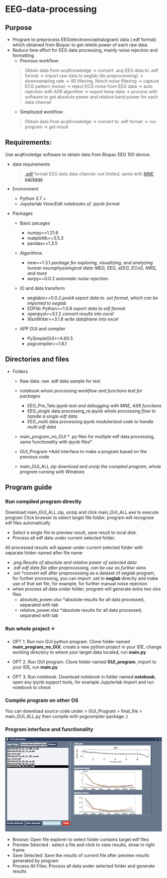 # EEG-data-processing

## Purpose
- Program to preprocess EEG(electroencephalogram) data (.edf format) which obtained from Biopac to get reletie power of each raw data.
- Reduce time effort for EEG data processing, mainly noise rejection and formatting
    - Previous workflow:
  > Obtain data from acqKnowledge -> convert .acq EEG data to .edf format -> import raw data to eeglab (do preprocessing) -> downsampling rate -> IIR filtering, Notch noise filtering -> capture ECG pattern (noise) -> reject ECG noise from EEG data -> auto rejection with ASR algorithm -> export temp data -> process with software to get absolute power and relative band power for each data channel
    - Simpliszed workflow:
  > Obtain data from acqKnowledge -> convert to .edf format -> run program -> get result


## Requirements:
Use acqKnoledge software to obtain data from Biopac EEG 100 device.

- data requirements
  > [.edf](https://www.edfplus.info/) format EEG data
  > data channle: not limited, same with [MNE package](https://mne.tools/stable/index.html)

- Environment
    - Python 3.7 +
    - Jupyterlab *View/Edit notebooks of .ipynb format*


- Packages
    - Basic pacages
        - numpy==1.21.6
        - matplotlib==3.5.3
        - pandas==1.3.5

    - Algorithms
        - mne==1.3.1    *package for exploring, visualizing, and analyzing human neurophysiological data: MEG, EEG, sEEG, ECoG, NIRS, and more*
        - asrpy==0.0.2    *automatic noise rejection*

    - IO and data transform
        - eeglabio==0.0.2.post4    *export data to .set format, which can be imported to eeglab*
        - EDFlib-Python==1.0.8    *export data to edf format*
        - openpyxl==3.1.2    *convert results into excel*
        - XlsxWriter==3.1.8    *write dataframe into excel*

    - APP GUI and compiler
        - PySimpleGUI==4.60.5
        - psgcompiler==1.6.1


## Directories and files 
- Folders
    - Raw data: raw .edf data sample for test
    - notebook  *whole processing workflow and functions test for packages*
        - EEG_Pre_Tets.ipynb *test and debugging with MNE, ASR functions*
        - EEG_single data processing_re.ipynb  *whole processing flow to handle a single edf data*
        - EEG_multi data processing.ipynb  *modularized code to handle multi edf data*
    - main_program_no_GUI  * .py files for multiple edf data processing, same functionality with ipynb files*
    - GUI_Program  *Add interface to make a program based on the previous code

    - main_GUI_ALL.zip *download and unzip the compiled program, whole program running with Windows*

## Program guide

### Run compiled program directly
Download main_GUI_ALL.zip, unzip and click main_GUI_ALL.exe to execute program
Click browser to select target file folder, program will recognise edf files automatically
- Select a single file to preview result, save result to local disk.
- Process all edf data under current selected folder.

All processed results will appear under current selected folder with separate folder named after file name
- .png *Results of absolute and relative power of selected data*
- .edf *edf data file after preprocessing, can be use as further aims*
- .set *convert edf after preprocessing as a dataset of eeglab program, for further processing, you can import .set to **eeglab** directly and make use of that set file, for example, for further manual noise rejection
-  when process all data under folder, program will generate extra two xlxs files
   - absolute_power.xlsx *absolute results for all data processed, separated with tab
   - relative_power.xlsx *absolute results for all data processed, separated with tab

### Run whole project  :star:
- OPT 1. Run non GUI python program.
   Clone folder named **main_program_no_GUI**, create a new python project in your IDE, 
   change working directory to where your target data located, run **main.py**

- OPT 2. Run GUI program.
   Clone folder named **GUI_program**, import to your IDE, run **main.py**

- OPT 3. Run notebook.
   Download notebook in folder named **notebook**, open any ipynb support tools, for example Jupyterlab
   Import and run notebook to check


### Compile program on other OS
You can download source code under > GUI_Program > final_file > main_GUI_ALL.py
then compile with psgcompiler package :)




### Program interface and functionality

![main_interface.png](main_interface.png)
- Browse: Open file explorer to select folder contains target edf files
- Preview Selected : select a file and click to view results, show in right frame
- Save Selected: Save the results of current file after preview results generated by program
- Process All Files: Process all data under selected folder and generate results
